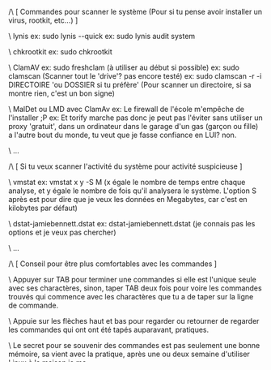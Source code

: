 /\ [ Commandes pour scanner le système (Pour si tu pense avoir installer un virus, rootkit, etc...) ]

\ lynis
 ex: sudo lynis --quick
 ex: sudo lynis audit system

\ chkrootkit
 ex: sudo chkrootkit

\ ClamAV
 ex: sudo freshclam (à utiliser au début si possible)
 ex: sudo clamscan (Scanner tout le 'drive'? pas encore testé)
 ex: sudo clamscan -r -i DIRECTOIRE 'ou DOSSIER si tu préfère' (Pour scanner un directoire, si sa montre rien, c'est un bon signe)

\ MalDet ou LMD avec ClamAv
 ex: Le firewall de l'école m'empêche de l'installer ;P
 ex: Et torify marche pas donc je peut pas l'éviter sans utiliser un proxy 'gratuit', dans un ordinateur dans le garage d'un gas (garçon ou fille) a l'autre bout du monde, tu 
     veut que je fasse confiance en LUI? non.

\ ...

/\ [ Si tu veux scanner l'activité du système pour activité suspicieuse ]

\ vmstat
 ex: vmstat x y -S M (x égale le nombre de temps entre chaque analyse, et y égale le nombre de fois qu'il analysera le système. L'option S après est pour dire que je veux les 
     données en Megabytes, car c'est en kilobytes par défaut)

\ dstat-jamiebennett.dstat
 ex: dstat-jamiebennett.dstat (je connais pas les options et je veux pas chercher)

\ ...

/\ [ Conseil pour être plus comfortables avec les commandes ]

\ Appuyer sur TAB pour terminer une commandes si elle est l'unique seule avec ses charactères, sinon, taper TAB deux fois pour voire les commandes trouvés qui commence
  avec les charactères que tu a de taper sur la ligne de commande.

\ Appuie sur les flèches haut et bas pour regarder ou retourner de regarder les commandes qui ont ont été tapés auparavant, pratiques.

\ Le secret pour se souvenir des commandes est pas seulement une bonne mémoire, sa vient avec la pratique, après une ou deux semaine d'utiliser Linux à la maison je me    
  souvenais de toute les commandes que j'avais besoin de me souvenir de, sa pourrait vous prendre plus ou moin de temps, mais 'rusher' pas, sa vient avec le temps.

\ ...

/\ [ Conseils pour GARDER ton ordinateur sans virus et autres... ]

\ Si'l vous plais, ne visiter de 'shady website', sa a l'air simple mais se souvenir de sa peut être très utiles, surtout vous les garçons,
  il y a un temps pour tout et l'école ne l'est probablement pas pour sa,
  les sites de 'cG9ybm8gYW5kIGRydWdz'(encrypté en 'onfr64' (trouve l'algorithme extrêmement simple pour décrypter la réponse)) est aussi 'shady', ok?

\ - [ Faites pas trop confiances aux antivirus... ] Sa s'applique partout, même sur Windows et Linux (pour de différentes raisons),
  il y une limite au pouvoir des antivirus (https://www.phonandroid.com/windows-10-11-une-faille-de-securite-permet-de-prendre-le-controle-complet-de-votre-pc.html)
  si tu ne prends pas les étapes pour ne pas avoir de virus en première place (quasi-impossible),
  tu dois qu'and même te mettres de grands défis pour te mettre en sécurité.

  - Pour linux, le problème pour les antivirus est différent,
  c'est a cause d'un concept appellée 'open-source' ou free software, ce qui permet pour TOUS le monde, y compris toi, d'aller
  fouiller dans le code au cas ou qu'il y a un sniffer de packet ou autre codes malicieux, ce que tu ne peux pas faire dans Windows,
  ce qui crée un phénomène ou une personne malicieuse cherche pour une spécifique vulnérabilité, pendant que dix autres personnes
  cherche cette vulnérabilité dans le code pour ne pas avoir un PC en danger,
  même situation lors qu'une vulnérabilité devient connue (Il y a des cas spéciaux par contre, [log4jay] par exemple)
  1,000 personnes malicieuses sont en train de créer du malware qui exploite ce code vulnérable
  alors que 1,000,000 d'utilisateur alarmées du système vulnérable cherche une solution.

  - Le kernel Linux et ses distributions connues (important) sont donc très sécurisés,
  donc il y a probablement pas besoin d'antivirus puisque 97-98% des utilisateurs (Ignorant les serveurs Linux)
  utilise Windows, donc la vaste majorité des virus que tu poigne sur Linux vont peut être même crasher avant même de faire quoi que se soit
  puisque qu'ils était fait pour les grands parent et les normies sur Windows.

  - Même si tu est assez malchanceux pour te prendre un virux pour Linux ou ta distro,
  le virus est prôbablement vieux et la vulnérabilité patché,
  même si tu te prends un 'bon' virus en allant sur le dark web ou quelque chose,
  il y a quasi-zero chance que tu the prend un qui fait plus que miner du bitcoin ou voler des mots de passes,
  et si oui, c'est plus que ca, bon bein quece que tu veux que je te dise,
  il's ont probâblement déja mis ou rootkit sur ton ordi, donc réinstalle tout, et par tous,
  je veux dire TOUS, y compris le UEFI ou l'autre vieux truc si ta un plus vieux ordi,
  si tu prense que sa fait rien, t'as aucun autre chois que de le mettre dans le feux
  ou demander l'aide de professionelles, se qui vas couter cher...

  - Donc vas explorer dans les terrains battues avant d'aller dans la jungle, compris?

\ ...

/\ - Now that you have made it here and I'm sure if you're reading this at least you know what you're doing,
   because you would otherwise already be snoring by now.

   - I now want to ask you a tiny, tiny favor...
   Help add things with me, if you're reading this I may even or may not have already finished high school,
   I will continue adding things until then though, so I want to ask you to help out if you can,
   no matter how useless it seems, as long as its useful to... someone, its okay.

   - Github link (https://github.com/seventhelucky/school_security_document)

Et autres à venir... Si j'ai le temps.

Crédits: Seth Martin G:21 | lundi 21 mars 2022, mardi 29 mars 2022, mardi 3 mai 2022, mardi 10 mai 2022, ...
